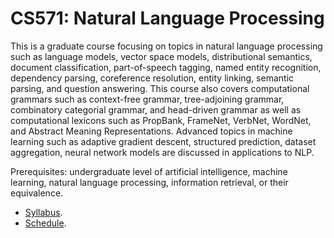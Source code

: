 CS571: Natural Language Processing
=====

This is a graduate course focusing on topics in natural language processing such as language models, vector space models, distributional semantics, document classification, part-of-speech tagging, named entity recognition, dependency parsing, coreference resolution, entity linking, semantic parsing, and question answering. This course also covers computational grammars such as context-free grammar, tree-adjoining grammar, combinatory categorial grammar, and head-driven grammar as well as computational lexicons such as PropBank, FrameNet, VerbNet, WordNet, and Abstract Meaning Representations. Advanced topics in machine learning such as adaptive gradient descent, structured prediction, dataset aggregation, neural network models are discussed in applications to NLP.

Prerequisites: undergraduate level of artificial intelligence, machine learning, natural language processing, information retrieval, or their equivalence.

* [Syllabus](../../wiki/Syllabus).
* [Schedule](../../wiki/Schedule).
